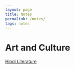 ```yaml
---
layout: page
title: Notes
permalink: /notes/
tags: notes
---
```


<h1> Art and Culture </h1>
<a href="/blog/notes/hindi_literature"> Hindi Literature </a>
